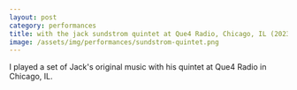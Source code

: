 ```yaml
---
layout: post
category: performances
title: with the jack sundstrom quintet at Que4 Radio, Chicago, IL (2023)
image: /assets/img/performances/sundstrom-quintet.png
---
```


I played a set of Jack's original music with his quintet at Que4 Radio in Chicago, IL. 
